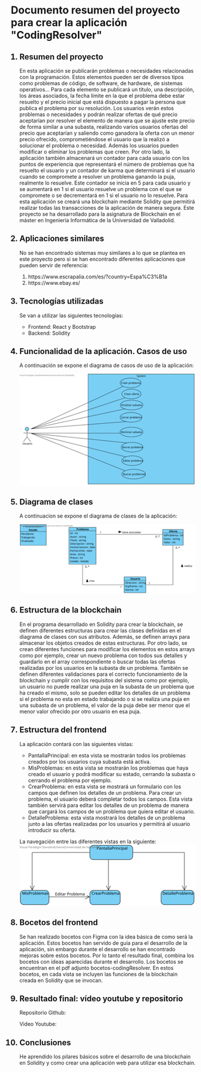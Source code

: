 <h1>Documento resumen del proyecto para crear la aplicación "CodingResolver"</h1>

<ol>
<h2><li>Resumen del proyecto</li></h2>
<p>En esta aplicación se publicarán problemas o necesidades relacionadas con la programación. Estos elementos pueden ser de diversos tipos como problemas de código, de software, de hardware, de sistemas operativos… Para cada elemento se publicará un título, una descripción, los áreas asociados, la fecha límite en la que el problema debe estar resuelto y el precio inicial que está dispuesto a pagar la persona que publica el problema por su resolución. 
Los usuarios verán estos problemas o necesidades y podrán realizar ofertas de qué precio aceptarían por resolver el elemento de manera que se ajuste este precio de forma similar a una subasta, realizando varios usuarios ofertas del precio que aceptarían y saliendo como ganadora la oferta con un menor precio ofrecido, comprometiéndose el usuario que la realizó a solucionar el problema o necesidad. Además los usuarios pueden modificar o eliminar los problemas que creen. Por otro lado, la aplicación también almacenará un contador para cada usuario con los puntos de experiencia que representará el número de problemas que ha resuelto el usuario y un contador de karma que determinará si el usuario cuando se compromete a resolver un problema ganando la puja, realmente lo resuelve. Este contador se inicia en 5 para cada usuario y se aumentará en 1 si el usuario resuelve un problema con el que se compromete o se decrementará en 1 si el usuario no lo resuelve. 
Para esta aplicación se creará una blockchain mediante Solidity que permitirá realizar todas las transacciones de la aplicación de manera segura. Este proyecto se ha desarrollado para la asignatura de Blockchain en el máster en Ingeniería Informática de la Universidad de Valladolid. 
</p>




<h2><li>Aplicaciones similares</li></h2>
<p>No se han encontrado sistemas muy similares a lo que se plantea en este proyecto pero si se han encontrado diferentes aplicaciones que pueden servir de referencia:</p>
<ol>
  <li>https://www.escrapalia.com/es/?country=Espa%C3%B1a</li>
  <li>https://www.ebay.es/</li>

</ol>




<h2><li>Tecnologías utilizadas</li></h2>
<p>Se van a utilizar las siguientes tecnologías:</p>
<ul>
<li>Frontend: React y Bootstrap</li>
<li>Backend: Solidity</li>
</ul>



<h2><li>Funcionalidad de la aplicación. Casos de uso</li></h2>
<p>A continuación se expone el diagrama de casos de uso de la aplicación:</p>

<img src="./casosuso.svg">



<h2><li>Diagrama de clases</li></h2>
<p>A continuacion se expone el diagrama de clases de la aplicación:</p>

<img src="./clases.svg">









<h2><li>Estructura de la blockchain</li></h2>

<p>En el programa desarrollado en Solidity para crear la blockchain, se definen diferentes estructuras para crear las clases definidas en el diagrama de clases con sus atributos. Además, se definen arrays para almacenar los objetos creados de estas estructuras. Por otro lado, se crean diferentes funciones para modificar los elementos en estos arrays como por ejemplo, crear un nuevo problema con todos sus detalles y guardarlo en el array correspondiente o buscar todas las ofertas realizadas por los usuarios en la subasta de un problema. También se definen diferentes validaciones para el correcto funcionamiento de la blockchain y cumplir con los requisitos del sistema como por ejemplo, un usuario no puede realizar una puja en la subasta de un problema que ha creado el mismo, solo se pueden editar los detalles de un problema si el problema no esta en estado trabajando o si se realiza una puja en una subasta de un problema, el valor de la puja debe ser menor que el menor valor ofrecido por otro usuario en esa puja. </p>






<h2><li>Estructura del frontend</li></h2>
La aplicación contará con las siguientes vistas:
<ul>
<li>PantallaPrincipal: en esta vista se mostrarán todos los problemas creados por los usuarios cuya subasta está activa.</li>
<li>MisProblemas: en esta vista se mostrarán los problemas que haya creado el usuario y podrá modificar su estado, cerrando la subasta o cerrando el problema por ejemplo.</li>
<li>CrearProblema: en esta vista se mostrará un formulario con los campos que definen los detalles de un problema. Para crear un problema, el usuario deberá completar todos los campos. Esta vista también servirá para editar los detalles de un problema de manera que cargará los campos de un problema que quiera editar el usuario. </li>
<li>DetalleProblema: esta vista mostrará los detalles de un problema junto a las ofertas realizadas por los usuarios y permitirá al usuario introducir su oferta.</li>

</ul>


La navegación entre las diferentes vistas en la siguiente:
<img src="./navegacion.svg">



<h2><li>Bocetos del frontend</li></h2>
Se han realizado bocetos con Figma con la idea básica de como será la aplicación. Estos bocetos han servido de guía para el desarrollo de la aplicación, sin embargo durante el desarrollo se han encontrado mejoras sobre estos bocetos. Por lo tanto el resultado final, combina los bocetos con ideas aparecidas durante el desarrollo. Los bocetos se encuentran en el pdf adjunto bocetos-codingResolver. En estos bocetos, en cada vista se incluyen las funciones de la blockchain creada en Solidity que se invocan. 








<h2><li>Resultado final: vídeo youtube y repositorio</li></h2>
Repositorio Github:

Video Youtube:


<h2><li>Conclusiones</li></h2>
He aprendido los pilares básicos sobre el desarrollo de una blockchain en Solidity y como crear una aplicación web para utilizar esa blockchain. 


</ol>